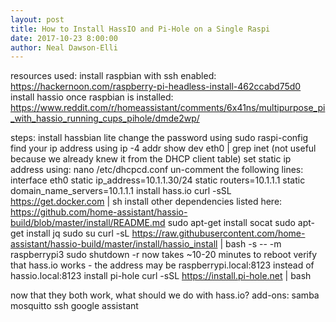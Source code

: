 ```yaml
---
layout: post
title: How to Install HassIO and Pi-Hole on a Single Raspi
date: 2017-10-23 8:00:00
author: Neal Dawson-Elli
---
```


resources used:
install raspbian with ssh enabled: https://hackernoon.com/raspberry-pi-headless-install-462ccabd75d0
install hassio once raspbian is installed: https://www.reddit.com/r/homeassistant/comments/6x41ns/multipurpose_pi_with_hassio_running_cups_pihole/dmde2wp/

steps:
install hassbian lite
change the password using sudo raspi-config
find your ip address using ip -4 addr show dev eth0 | grep inet (not useful because we already knew it from the DHCP client table)
set static ip address using:
nano /etc/dhcpcd.conf
un-comment the following lines:
       interface eth0
       static ip_address=10.1.1.30/24
       static routers=10.1.1.1
       static domain_name_servers=10.1.1.1
install hass.io
curl -sSL https://get.docker.com | sh
install other dependencies listed here:
https://github.com/home-assistant/hassio-build/blob/master/install/README.md
sudo apt-get install socat
sudo apt-get install jq
sudo su
curl -sL https://raw.githubusercontent.com/home-assistant/hassio-build/master/install/hassio_install | bash -s -- -m raspberrypi3
sudo shutdown -r now
takes ~10-20 minutes to reboot
verify that hass.io works - the address may be raspberrypi.local:8123 instead of hassio.local:8123
install pi-hole
curl -sSL https://install.pi-hole.net | bash

now that they both work, what should we do with hass.io?
add-ons:
samba
mosquitto
ssh
google assistant

